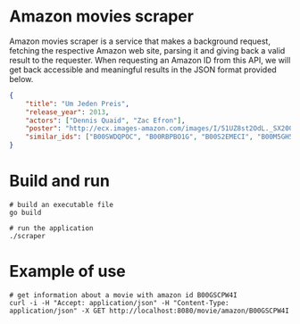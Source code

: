 # Amazon movies scraper
 
Amazon movies scraper is a service that makes a background request, fetching the respective Amazon web site, parsing it and giving back a valid result to the requester. When requesting an Amazon ID from this API, we will get back accessible and meaningful results in the JSON format provided below.
 
```json
{
	"title": "Um Jeden Preis",
	"release_year": 2013,
	"actors": ["Dennis Quaid", "Zac Efron"],
	"poster": "http://ecx.images-amazon.com/images/I/51UZ8st2OdL._SX200_QL80_.jpg",
	"similar_ids": ["B00SWDQPOC", "B00RBPBO1G", "B00S2EMECI", "B00M5GH53M", "B00IH8BA3S", "B00M5JP1DA"]
}
```

# Build and run 

```
# build an executable file
go build 

# run the application
./scraper
```

# Example of use
```
# get information about a movie with amazon id B00GSCPW4I
curl -i -H "Accept: application/json" -H "Content-Type: application/json" -X GET http://localhost:8080/movie/amazon/B00GSCPW4I
```
